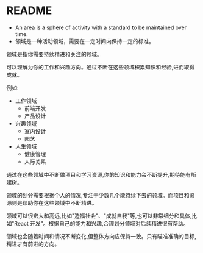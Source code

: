 # README

- An area is a sphere of activity with a standard to be maintained over time.
- 领域是一种活动领域，需要在一定时间内保持一定的标准。

领域是指你需要持续精进和关注的领域。

可以理解为你的工作和兴趣方向。通过不断在这些领域积累知识和经验,进而取得成就。

例如:

- 工作领域
    - 前端开发
    - 产品设计
- 兴趣领域
    - 室内设计
    - 园艺
- 人生领域
    - 健康管理
    - 人际关系

通过在这些领域中不断做项目和学习资源,你的知识和能力会不断提升,期待能有所建树。

领域的划分需要根据个人的情况,专注于少数几个能持续下去的领域。而项目和资源则是帮助你在这些领域中不断精进。

领域可以很宏大和高远,比如"造福社会"、"成就自我"等,也可以非常细分和具体,比如"React 开发"。根据自己的能力和兴趣,合理划分领域对后续精进很有帮助。

领域也会随着时间和情况不断变化,但整体方向应保持一致。只有瞄准准确的目标,精进才有前进的方向。